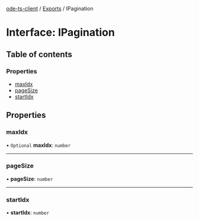 [ode-ts-client](../README.md) / [Exports](../modules.md) / IPagination

# Interface: IPagination

## Table of contents

### Properties

- [maxIdx](IPagination.md#maxidx)
- [pageSize](IPagination.md#pagesize)
- [startIdx](IPagination.md#startidx)

## Properties

### maxIdx

• `Optional` **maxIdx**: `number`

___

### pageSize

• **pageSize**: `number`

___

### startIdx

• **startIdx**: `number`
